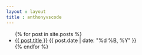 ```yaml
---
layout : layout
title : anthonyvscode
---
```


<ul id="archive">
    {% for post in site.posts %}
		<li>
			<a href="{{ post.url }}">{{ post.title }}</a><a href="{{ post.url }}#disqus_thread"></a>
			<span class="date">{{ post.date | date: "%d %B, %Y" }}</span>
		</li>
    {% endfor %}
</ul>

<script type="text/javascript">
/* * * CONFIGURATION VARIABLES: EDIT BEFORE PASTING INTO YOUR WEBPAGE * * */
var disqus_shortname = 'anthonyvscode'; // required: replace example with your forum shortname

/* * * DON'T EDIT BELOW THIS LINE * * */
(function () {
    var s = document.createElement('script'); s.async = true;
    s.type = 'text/javascript';
    s.src = 'http://' + disqus_shortname + '.disqus.com/count.js';
    (document.getElementsByTagName('HEAD')[0] || document.getElementsByTagName('BODY')[0]).appendChild(s);
}());
</script>